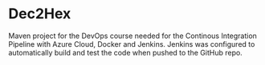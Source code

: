 # Dec2Hex
Maven project for the DevOps course needed for the Continous Integration Pipeline with Azure Cloud, Docker and Jenkins. Jenkins was configured to automatically build and test the code when pushed to the GitHub repo.

